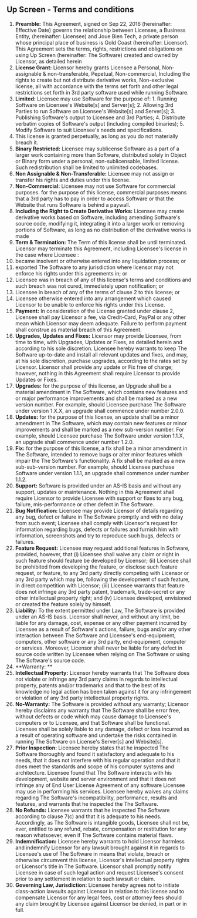 

## **Up Screen - Terms and conditions**

1. **Preamble:** This Agreement, signed on Sep 22, 2016 (hereinafter: Effective Date) governs the relationship between Licensee, a Business Entity, (hereinafter: Licensee) and Joue Bien Tech, a private person whose principal place of business is Gold Coast (hereinafter: Licensor). This Agreement sets the terms, rights, restrictions and obligations on using Up Screen (hereinafter: The Software) created and owned by Licensor, as detailed herein
2. **License Grant:** Licensor hereby grants Licensee a Personal, Non-assignable &amp; non-transferable, Pepetual, Non-commercial, Including the rights to create but not distribute derivative works, Non-exclusive license, all with accordance with the terms set forth and other legal restrictions set forth in 3rd party software used while running Software.
  1. **Limited:** Licensee may use Software for the purpose of:
    1. Running Software on Licensee&#39;s Website[s] and Server[s];
    2. Allowing 3rd Parties to run Software on Licensee&#39;s Website[s] and Server[s];
    3. Publishing Software&#39;s output to Licensee and 3rd Parties;
    4. Distribute verbatim copies of Software&#39;s output (including compiled binaries);
    5. Modify Software to suit Licensee&#39;s needs and specifications.
  2. This license is granted perpetually, as long as you do not materially breach it.
  3. **Binary Restricted:** Licensee may sublicense Software as a part of a larger work containing more than Software, distributed solely in Object or Binary form under a personal, non-sublicensable, limited license. Such redistribution shall be limited to unlimited codebases.
  4. **Non Assignable &amp; Non-Transferable:** Licensee may not assign or transfer his rights and duties under this license.
  5. **Non-Commercial:** Licensee may not use Software for commercial purposes. for the purpose of this license, commercial purposes means that a 3rd party has to pay in order to access Software or that the Website that runs Software is behind a paywall.
  6. **Including the Right to Create Derivative Works:** Licensee may create derivative works based on Software, including amending Software&#39;s source code, modifying it, integrating it into a larger work or removing portions of Software, as long as no distribution of the derivative works is made
3. **Term &amp; Termination:** The Term of this license shall be until terminated. Licensor may terminate this Agreement, including Licensee&#39;s license in the case where Licensee :
  1. became insolvent or otherwise entered into any liquidation process; or
  2. exported The Software to any jurisdiction where licensor may not enforce his rights under this agreements in; or
  3. Licensee was in breach of any of this license&#39;s terms and conditions and such breach was not cured, immediately upon notification; or
  4. Licensee in breach of any of the terms of clause 2 to this license; or
  5. Licensee otherwise entered into any arrangement which caused Licensor to be unable to enforce his rights under this License.
4. **Payment:** In consideration of the License granted under clause 2, Licensee shall pay Licensor a fee, via Credit-Card, PayPal or any other mean which Licensor may deem adequate. Failure to perform payment shall construe as material breach of this Agreement.
5. **Upgrades, Updates and Fixes:** Licensor may provide Licensee, from time to time, with Upgrades, Updates or Fixes, as detailed herein and according to his sole discretion. Licensee hereby warrants to keep The Software up-to-date and install all relevant updates and fixes, and may, at his sole discretion, purchase upgrades, according to the rates set by Licensor. Licensor shall provide any update or Fix free of charge; however, nothing in this Agreement shall require Licensor to provide Updates or Fixes.
  1. **Upgrades:** for the purpose of this license, an Upgrade shall be a material amendment in The Software, which contains new features and or major performance improvements and shall be marked as a new version number. For example, should Licensee purchase The Software under version 1.X.X, an upgrade shall commence under number 2.0.0.
  2. **Updates:** for the purpose of this license, an update shall be a minor amendment in The Software, which may contain new features or minor improvements and shall be marked as a new sub-version number. For example, should Licensee purchase The Software under version 1.1.X, an upgrade shall commence under number 1.2.0.
  3. **Fix:** for the purpose of this license, a fix shall be a minor amendment in The Software, intended to remove bugs or alter minor features which impair the The Software&#39;s functionality. A fix shall be marked as a new sub-sub-version number. For example, should Licensee purchase Software under version 1.1.1, an upgrade shall commence under number 1.1.2.
6. **Support:** Software is provided under an AS-IS basis and without any support, updates or maintenance. Nothing in this Agreement shall require Licensor to provide Licensee with support or fixes to any bug, failure, mis-performance or other defect in The Software.
  1. **Bug Notification:** Licensee may provide Licensor of details regarding any bug, defect or failure in The Software promptly and with no delay from such event; Licensee shall comply with Licensor&#39;s request for information regarding bugs, defects or failures and furnish him with information, screenshots and try to reproduce such bugs, defects or failures.
  2. **Feature Request:** Licensee may request additional features in Software, provided, however, that (i) Licensee shall waive any claim or right in such feature should feature be developed by Licensor; (ii) Licensee shall be prohibited from developing the feature, or disclose such feature request, or feature, to any 3rd party directly competing with Licensor or any 3rd party which may be, following the development of such feature, in direct competition with Licensor; (iii) Licensee warrants that feature does not infringe any 3rd party patent, trademark, trade-secret or any other intellectual property right; and (iv) Licensee developed, envisioned or created the feature solely by himself.
7. **Liability:**  To the extent permitted under Law, The Software is provided under an AS-IS basis. Licensor shall never, and without any limit, be liable for any damage, cost, expense or any other payment incurred by Licensee as a result of Software&#39;s actions, failure, bugs and/or any other interaction between The Software  and Licensee&#39;s end-equipment, computers, other software or any 3rd party, end-equipment, computer or services.  Moreover, Licensor shall never be liable for any defect in source code written by Licensee when relying on The Software or using The Software&#39;s source code.
8. **Warranty:  **
  1. **Intellectual Property:** Licensor hereby warrants that The Software does not violate or infringe any 3rd party claims in regards to intellectual property, patents and/or trademarks and that to the best of its knowledge no legal action has been taken against it for any infringement or violation of any 3rd party intellectual property rights.
  2. **No-Warranty:** The Software is provided without any warranty; Licensor hereby disclaims any warranty that The Software shall be error free, without defects or code which may cause damage to Licensee&#39;s computers or to Licensee, and that Software shall be functional. Licensee shall be solely liable to any damage, defect or loss incurred as a result of operating software and undertake the risks contained in running The Software on License&#39;s Server[s] and Website[s].
  3. **Prior Inspection:** Licensee hereby states that he inspected The Software thoroughly and found it satisfactory and adequate to his needs, that it does not interfere with his regular operation and that it does meet the standards and scope of his computer systems and architecture. Licensee found that The Software interacts with his development, website and server environment and that it does not infringe any of End User License Agreement of any software Licensee may use in performing his services. Licensee hereby waives any claims regarding The Software&#39;s incompatibility, performance, results and features, and warrants that he inspected the The Software.
9. **No Refunds:** Licensee warrants that he inspected The Software according to clause 7(c) and that it is adequate to his needs. Accordingly, as The Software is intangible goods, Licensee shall not be, ever, entitled to any refund, rebate, compensation or restitution for any reason whatsoever, even if The Software contains material flaws.
10. **Indemnification:** Licensee hereby warrants to hold Licensor harmless and indemnify Licensor for any lawsuit brought against it in regards to Licensee&#39;s use of The Software in means that violate, breach or otherwise circumvent this license, Licensor&#39;s intellectual property rights or Licensor&#39;s title in The Software. Licensor shall promptly notify Licensee in case of such legal action and request Licensee&#39;s consent prior to any settlement in relation to such lawsuit or claim.
11. **Governing Law, Jurisdiction:** Licensee hereby agrees not to initiate class-action lawsuits against Licensor in relation to this license and to compensate Licensor for any legal fees, cost or attorney fees should any claim brought by Licensee against Licensor be denied, in part or in full.

